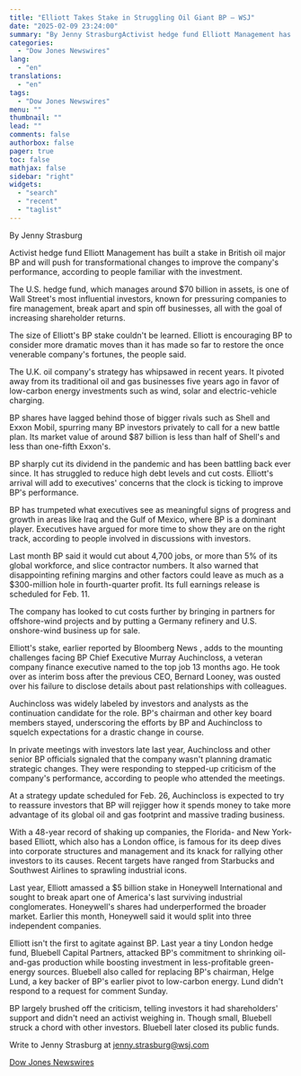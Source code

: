 ```yaml
---
title: "Elliott Takes Stake in Struggling Oil Giant BP — WSJ"
date: "2025-02-09 23:24:00"
summary: "By Jenny StrasburgActivist hedge fund Elliott Management has built a stake in British oil major BP and will push for transformational changes to improve the company's performance, according to people familiar with the investment.The U.S. hedge fund, which manages around $70 billion in assets, is one of Wall Street's most..."
categories:
  - "Dow Jones Newswires"
lang:
  - "en"
translations:
  - "en"
tags:
  - "Dow Jones Newswires"
menu: ""
thumbnail: ""
lead: ""
comments: false
authorbox: false
pager: true
toc: false
mathjax: false
sidebar: "right"
widgets:
  - "search"
  - "recent"
  - "taglist"
---
```


By Jenny Strasburg

Activist hedge fund Elliott Management has built a stake in British oil major BP and will push for transformational changes to improve the company's performance, according to people familiar with the investment.

The U.S. hedge fund, which manages around $70 billion in assets, is one of Wall Street's most influential investors, known for pressuring companies to fire management, break apart and spin off businesses, all with the goal of increasing shareholder returns.

The size of Elliott's BP stake couldn't be learned. Elliott is encouraging BP to consider more dramatic moves than it has made so far to restore the once venerable company's fortunes, the people said.

The U.K. oil company's strategy has whipsawed in recent years. It pivoted away from its traditional oil and gas businesses five years ago in favor of low-carbon energy investments such as wind, solar and electric-vehicle charging.

BP shares have lagged behind those of bigger rivals such as Shell and Exxon Mobil, spurring many BP investors privately to call for a new battle plan. Its market value of around $87 billion is less than half of Shell's and less than one-fifth Exxon's.

BP sharply cut its dividend in the pandemic and has been battling back ever since. It has struggled to reduce high debt levels and cut costs. Elliott's arrival will add to executives' concerns that the clock is ticking to improve BP's performance.

BP has trumpeted what executives see as meaningful signs of progress and growth in areas like Iraq and the Gulf of Mexico, where BP is a dominant player. Executives have argued for more time to show they are on the right track, according to people involved in discussions with investors.

Last month BP said it would cut about 4,700 jobs, or more than 5% of its global workforce, and slice contractor numbers. It also warned that disappointing refining margins and other factors could leave as much as a $300-million hole in fourth-quarter profit. Its full earnings release is scheduled for Feb. 11.

The company has looked to cut costs further by bringing in partners for offshore-wind projects and by putting a Germany refinery and U.S. onshore-wind business up for sale.

Elliott's stake, earlier reported by Bloomberg News , adds to the mounting challenges facing BP Chief Executive Murray Auchincloss, a veteran company finance executive named to the top job 13 months ago. He took over as interim boss after the previous CEO, Bernard Looney, was ousted over his failure to disclose details about past relationships with colleagues.

Auchincloss was widely labeled by investors and analysts as the continuation candidate for the role. BP's chairman and other key board members stayed, underscoring the efforts by BP and Auchincloss to squelch expectations for a drastic change in course.

In private meetings with investors late last year, Auchincloss and other senior BP officials signaled that the company wasn't planning dramatic strategic changes. They were responding to stepped-up criticism of the company's performance, according to people who attended the meetings.

At a strategy update scheduled for Feb. 26, Auchincloss is expected to try to reassure investors that BP will rejigger how it spends money to take more advantage of its global oil and gas footprint and massive trading business.

With a 48-year record of shaking up companies, the Florida- and New York-based Elliott, which also has a London office, is famous for its deep dives into corporate structures and management and its knack for rallying other investors to its causes. Recent targets have ranged from Starbucks and Southwest Airlines to sprawling industrial icons.

Last year, Elliott amassed a $5 billion stake in Honeywell International and sought to break apart one of America's last surviving industrial conglomerates. Honeywell's shares had underperformed the broader market. Earlier this month, Honeywell said it would split into three independent companies.

Elliott isn't the first to agitate against BP. Last year a tiny London hedge fund, Bluebell Capital Partners, attacked BP's commitment to shrinking oil-and-gas production while boosting investment in less-profitable green-energy sources. Bluebell also called for replacing BP's chairman, Helge Lund, a key backer of BP's earlier pivot to low-carbon energy. Lund didn't respond to a request for comment Sunday.

BP largely brushed off the criticism, telling investors it had shareholders' support and didn't need an activist weighing in. Though small, Bluebell struck a chord with other investors. Bluebell later closed its public funds.

Write to Jenny Strasburg at jenny.strasburg@wsj.com

[Dow Jones Newswires](https://www.tradingview.com/news/DJN_DN20250209000363:0/)
